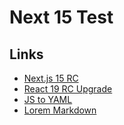 # Next 15 Test

## Links
* [Next.js 15 RC](https://rc.nextjs.org/docs)
* [React 19 RC Upgrade](https://react.dev/blog/2024/04/25/react-19-upgrade-guide)
* [JS to YAML](https://www.convertsimple.com/convert-javascript-object-to-yaml/)
* [Lorem Markdown](https://jaspervdj.be/lorem-markdownum/)
